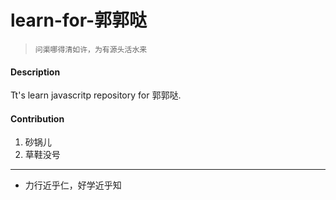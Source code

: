# learn-for-郭郭哒

> `问渠哪得清如许，为有源头活水来`

#### Description
Tt's learn javascritp repository for 郭郭哒.

#### Contribution

1. 砂锅儿
2. 草鞋没号

---
- 力行近乎仁，好学近乎知

